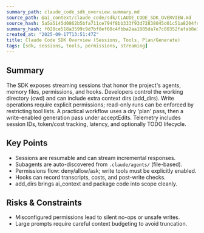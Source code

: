 ```yaml
---
summary_path: claude_code_sdk_overview.summary.md
source_path: @ai_context/claude_code/sdk/CLAUDE_CODE_SDK_OVERVIEW.md
source_hash: 5a5a5145d0862b5bfa711ce794f8bb333f93d72838045d01c51a8204fc3f1bda
summary_hash: f028ce518a3599c9d7bf0ef60c4fbba2aa1885da7e7c80352fafab8e38f2cd6b
created_at: "2025-09-17T13:51:47Z"
title: Claude Code SDK Overview (Sessions, Tools, Plan/Generate)
tags: [sdk, sessions, tools, permissions, streaming]
---
```


## Summary

The SDK exposes streaming sessions that honor the project's agents, memory files, permissions, and hooks. Developers control the working directory (cwd) and can include extra context dirs (add_dirs). Write operations require explicit permissions; read-only runs can be enforced by restricting tool lists. A practical workflow uses a dry 'plan' pass, then a write-enabled generation pass under acceptEdits. Telemetry includes session IDs, token/cost tracking, latency, and optionally TODO lifecycle.


## Key Points

- Sessions are resumable and can stream incremental responses.
- Subagents are auto-discovered from `.claude/agents/` (file-based).
- Permissions flow: deny/allow/ask; write tools must be explicitly enabled.
- Hooks can record transcripts, costs, and post-write checks.
- add_dirs brings ai_context and package code into scope cleanly.


## Risks & Constraints

- Misconfigured permissions lead to silent no-ops or unsafe writes.
- Large prompts require careful context budgeting to avoid truncation.